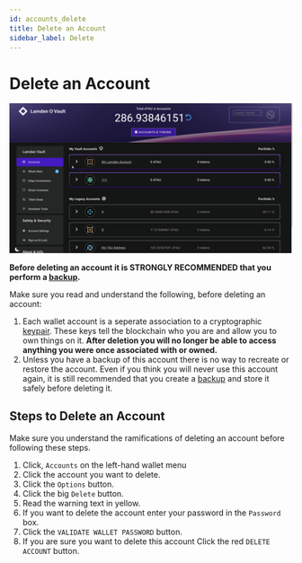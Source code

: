 ```yaml
---
id: accounts_delete
title: Delete an Account
sidebar_label: Delete
---
```

# Delete an Account

![](img/wallet/gif/1.0.0_account_delete.gif)

**Before deleting an account it is STRONGLY RECOMMENDED that you perform a <u>[backup](/backup_overview)</u>.**

Make sure you read and understand the following, before deleting an account:
1. Each wallet account is a seperate association to a cryptographic <u>[keypair](/accounts_linked_overview)</u>. These keys tell the blockchain who you are and allow you to own things on it.  **After deletion you will no longer be able to access anything you were once associated with or owned.**
2. Unless you have a backup of this account there is no way to recreate or restore the account.  Even if you think you will never use this account again, it is still recommended that you create a <u>[backup](/backup_overview)</u> and store it safely before deleting it.

## Steps to Delete an Account
Make sure you understand the ramifications of deleting an account before following these steps.
1. Click, `Accounts` on the left-hand wallet menu
2. Click the account you want to delete.
3. Click the `Options` button.
4. Click the big `Delete` button.
5. Read the warning text in yellow.
6. If you want to delete the account enter your password in the `Password` box.
7. Click the `VALIDATE WALLET PASSWORD` button.
8. If you are sure you want to delete this account Click the red `DELETE ACCOUNT` button.
